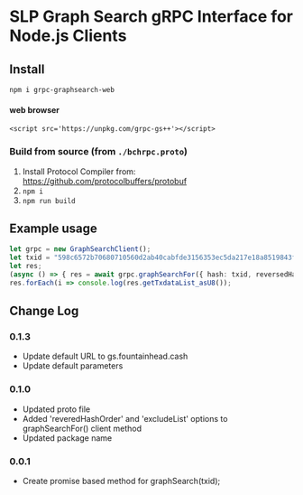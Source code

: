 # SLP Graph Search gRPC Interface for Node.js Clients


## Install
`npm i grpc-graphsearch-web`

#### web browser
`<script src='https://unpkg.com/grpc-gs++'></script>`


### Build from source (from `./bchrpc.proto`)
1. Install Protocol Compiler from: https://github.com/protocolbuffers/protobuf
2. `npm i`
3. `npm run build`


## Example usage

```ts
let grpc = new GraphSearchClient();
let txid = "598c6572b70680710560d2ab40cabfde3156353ec5da217e18a8519843ff4423";
let res;
(async () => { res = await grpc.graphSearchFor({ hash: txid, reversedHashOrder: true }))();
res.forEach(i => console.log(res.getTxdataList_asU8());
```

## Change Log

### 0.1.3
- Update default URL to gs.fountainhead.cash
- Update default parameters

### 0.1.0
- Updated proto file
- Added 'reveredHashOrder' and 'excludeList' options to graphSearchFor() client method
- Updated package name

### 0.0.1
- Create promise based method for graphSearch(txid);
